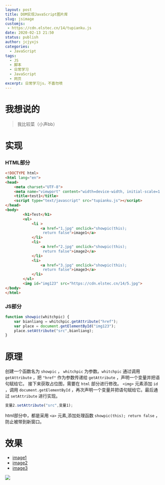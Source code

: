 ```yaml
---
layout: post
title: DOM实现JavaScript图片库
slug: jsimage
customjs:
 - https://cdn.elstec.cn/14/tupianku.js
date: 2020-02-13 21:50
status: publish
author: jcjyxjs
categories:
  - JavaScript
tags:
  - JS
  - 脚本
  - 日常学习
  - JavaScript
  - 网页
excerpt: 日常学习js，不喜勿喷
---
```



# 我想说的

> 我比较菜（小声bb）

# 实现

### HTML部分

```html
<!DOCTYPE html>
<html lang="en">
<head>
    <meta charset="UTF-8">
    <meta name="viewport" content="width=device-width, initial-scale=1.0">
    <title>test1</title>
    <script type="text/javascript" src="tupianku.js"></script>
</head>
<body>
        <h1>Test</h1>
        <ul>
            <li >
                <a href="1.jpg" onclick="showpic(this);
                 return false">image1</a>
            </li>
            <li>
                <a href="2.jpg" onclick="showpic(this);
                 return false">image2</a>
            </li>
            <li>
                <a href="3.jpg" onclick="showpic(this);
                 return false">image3</a>
            </li>
        </ul>
        <img id="img123" src="https://cdn.elstec.cn/14/5.jpg">
</body>
</html>
```

### JS部分

```javascript
function showpic(whitchpic) {
    var bianliang = whitchpic.getAttribute("href");
    var place = document.getElementById("img123");
    place.setAttribute("src",bianliang);
}
```

# 原理

创建一个函数名为 `showpic` ， `whitchpic` 为参数。`whitchpic` 通过调用 `getAttribute` ，把 `"href"` 作为参数传递给 `getAttribute` ，声明一个变量并把语句赋给它。
接下来获取占位图，需要在 `html` 部分进行修改。 `<img>` 元素添加 `id` ，调用 `document.getElementById` ，再次声明一个变量并把语句赋给它。最后通过 `setAttribute` 进行实现。

~~~JavaScript
变量2.setAttribute("src",变量1);
~~~

html部分中，都是采用 `<a>` 元素,添加处理函数 `showpic(this); return false` ，防止被带到新窗口。





# 效果



<html>
<!--在这里插入内容-->
<head>
    <meta charset="UTF-8">
    <meta name="viewport" content="width=device-width, initial-scale=1.0">
    <title>test1</title>
    <script type="text/javascript" src="https://cdn.elstec.cn/14/tupianku.js"></script>
</head>
<body>
        <ul>
            <li >
                <a href="https://cdn.elstec.cn/14/1.jpg" onclick="showpic(this);
                 return false">image1</a>
            </li>
            <li>
                <a href="https://cdn.elstec.cn/14/2.jpg" onclick="showpic(this);
                 return false">image2</a>
            </li>
            <li>
                <a href="https://cdn.elstec.cn/14/3.jpg" onclick="showpic(this);
                 return false">image3</a>
            </li>
        </ul>
        <img id="img123" src="https://cdn.elstec.cn/14/5.jpg">
</body>
</html>





